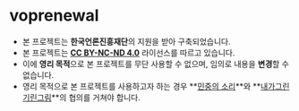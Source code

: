 # voprenewal
* 본 프로젝트는 **한국언론진흥재단**의 지원을 받아 구축되었습니다.
* 본 프로젝트는 **[CC BY-NC-ND 4.0](https://creativecommons.org/licenses/by-nc-nd/4.0/deed.ko)** 라이선스를 따르고 있습니다.
* 이에 **영리 목적**으로 본 프로젝트를 무단 사용할 수 없으며, 임의로 내용을 **변경**할 수 없습니다.
* 영리 목적으로 본 프로젝트를 사용하고자 하는 경우 **[민중의 소리](https://www.vop.co.kr/index.html)**와 **[내가그린기린그림](http://www.giringrim.co.kr/)**의 협의를 거쳐야 합니다.
